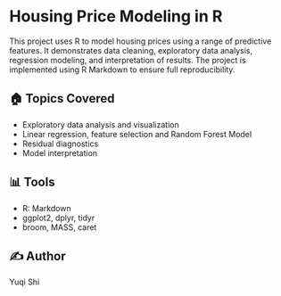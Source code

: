 # Housing Price Modeling in R

This project uses R to model housing prices using a range of predictive features. It demonstrates data cleaning, exploratory data analysis, regression modeling, and interpretation of results.
The project is implemented using R Markdown to ensure full reproducibility.

## 🏠 Topics Covered

- Exploratory data analysis and visualization
- Linear regression, feature selection and Random Forest Model
- Residual diagnostics
- Model interpretation

## 📊 Tools

- R: Markdown
- ggplot2, dplyr, tidyr
- broom, MASS, caret

## ✍️ Author

Yuqi Shi  
